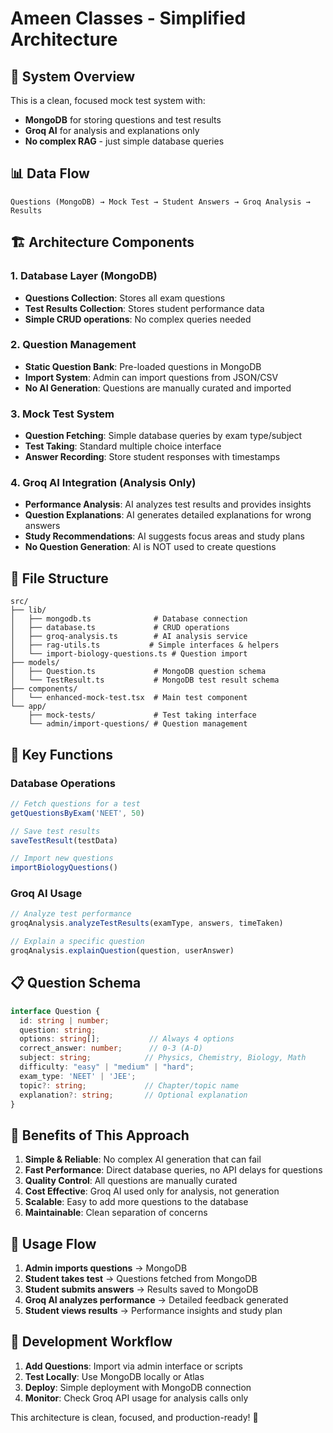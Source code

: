 # Ameen Classes - Simplified Architecture

## 🎯 **System Overview**

This is a clean, focused mock test system with:
- **MongoDB** for storing questions and test results
- **Groq AI** for analysis and explanations only
- **No complex RAG** - just simple database queries

## 📊 **Data Flow**

```
Questions (MongoDB) → Mock Test → Student Answers → Groq Analysis → Results
```

## 🏗️ **Architecture Components**

### **1. Database Layer (MongoDB)**
- **Questions Collection**: Stores all exam questions
- **Test Results Collection**: Stores student performance data
- **Simple CRUD operations**: No complex queries needed

### **2. Question Management**
- **Static Question Bank**: Pre-loaded questions in MongoDB
- **Import System**: Admin can import questions from JSON/CSV
- **No AI Generation**: Questions are manually curated and imported

### **3. Mock Test System**
- **Question Fetching**: Simple database queries by exam type/subject
- **Test Taking**: Standard multiple choice interface
- **Answer Recording**: Store student responses with timestamps

### **4. Groq AI Integration (Analysis Only)**
- **Performance Analysis**: AI analyzes test results and provides insights
- **Question Explanations**: AI generates detailed explanations for wrong answers
- **Study Recommendations**: AI suggests focus areas and study plans
- **No Question Generation**: AI is NOT used to create questions

## 📁 **File Structure**

```
src/
├── lib/
│   ├── mongodb.ts              # Database connection
│   ├── database.ts             # CRUD operations
│   ├── groq-analysis.ts        # AI analysis service
│   ├── rag-utils.ts           # Simple interfaces & helpers
│   └── import-biology-questions.ts # Question import
├── models/
│   ├── Question.ts             # MongoDB question schema
│   └── TestResult.ts           # MongoDB test result schema
├── components/
│   └── enhanced-mock-test.tsx  # Main test component
└── app/
    ├── mock-tests/             # Test taking interface
    └── admin/import-questions/ # Question management
```

## 🔧 **Key Functions**

### **Database Operations**
```typescript
// Fetch questions for a test
getQuestionsByExam('NEET', 50)

// Save test results
saveTestResult(testData)

// Import new questions
importBiologyQuestions()
```

### **Groq AI Usage**
```typescript
// Analyze test performance
groqAnalysis.analyzeTestResults(examType, answers, timeTaken)

// Explain a specific question
groqAnalysis.explainQuestion(question, userAnswer)
```

## 📋 **Question Schema**

```typescript
interface Question {
  id: string | number;
  question: string;
  options: string[];           // Always 4 options
  correct_answer: number;      // 0-3 (A-D)
  subject: string;            // Physics, Chemistry, Biology, Math
  difficulty: "easy" | "medium" | "hard";
  exam_type: 'NEET' | 'JEE';
  topic?: string;             // Chapter/topic name
  explanation?: string;       // Optional explanation
}
```

## 🎯 **Benefits of This Approach**

1. **Simple & Reliable**: No complex AI generation that can fail
2. **Fast Performance**: Direct database queries, no API delays for questions
3. **Quality Control**: All questions are manually curated
4. **Cost Effective**: Groq AI used only for analysis, not generation
5. **Scalable**: Easy to add more questions to the database
6. **Maintainable**: Clean separation of concerns

## 🚀 **Usage Flow**

1. **Admin imports questions** → MongoDB
2. **Student takes test** → Questions fetched from MongoDB
3. **Student submits answers** → Results saved to MongoDB
4. **Groq AI analyzes performance** → Detailed feedback generated
5. **Student views results** → Performance insights and study plan

## 🔄 **Development Workflow**

1. **Add Questions**: Import via admin interface or scripts
2. **Test Locally**: Use MongoDB locally or Atlas
3. **Deploy**: Simple deployment with MongoDB connection
4. **Monitor**: Check Groq API usage for analysis calls only

This architecture is clean, focused, and production-ready! 🎉